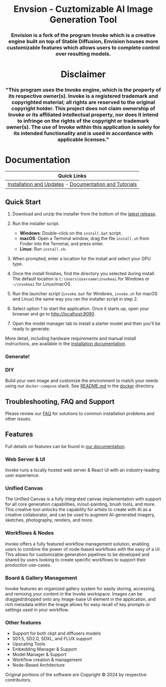 <div align="center">

# Envsion - Cuztomizable AI Image Generation Tool
### Envision is a fork of the program Invoke which is a creative engine built on top of Stable Diffusion, Envision houses more customizable features which allows users to complete control over resulting models.

</div>

<div align="center">

# Disclaimer
### "This program uses the Invoke engine, which is the property of its respective owner(s). Invoke is a registered trademark and copyrighted material; all rights are reserved to the original copyright holder. This project does not claim ownership of Invoke or its affiliated intellectual property, nor does it intend to infringe on the rights of the copyright or trademark owner(s). The use of Invoke within this application is solely for its intended functionality and is used in accordance with applicable licenses."

</div>

# Documentation
| **Quick Links**                                                                                                      | 
|----------------------------------------------------------------------------------------------------------------------------|
|  [Installation and Updates][installation docs] - [Documentation and Tutorials][docs home]  | 

</div>

## Quick Start

1. Download and unzip the installer from the bottom of the [latest release](https://github.com/Adim2P/Envision/releases/download/1.0/Envision.Installer.1.0.zip).
2. Run the installer script.

   - **Windows**: Double-click on the `install.bat` script.
   - **macOS**: Open a Terminal window, drag the file `install.sh` from Finder into the Terminal, and press enter.
   - **Linux**: Run `install.sh`.

3. When prompted, enter a location for the install and select your GPU type.
4. Once the install finishes, find the directory you selected during install. The default location is `C:\Users\Username\invokeai` for Windows or `~/invokeai` for Linux/macOS.
5. Run the launcher script (`invoke.bat` for Windows, `invoke.sh` for macOS and Linux) the same way you ran the installer script in step 2.
6. Select option 1 to start the application. Once it starts up, open your browser and go to <http://localhost:9090>.
7. Open the model manager tab to install a starter model and then you'll be ready to generate.

More detail, including hardware requirements and manual install instructions, are available in the [installation documentation][installation docs].

### Generate!


### DIY

Build your own image and customize the environment to match your needs using our `docker-compose` stack. See [README.md](./docker/README.md) in the [docker](./docker) directory.

## Troubleshooting, FAQ and Support

Please review our [FAQ][faq] for solutions to common installation problems and other issues.

## Features

Full details on features can be found in [our documentation][features docs].

### Web Server & UI

Invoke runs a locally hosted web server & React UI with an industry-leading user experience.

### Unified Canvas

The Unified Canvas is a fully integrated canvas implementation with support for all core generation capabilities, in/out-painting, brush tools, and more. This creative tool unlocks the capability for artists to create with AI as a creative collaborator, and can be used to augment AI-generated imagery, sketches, photography, renders, and more.

### Workflows & Nodes

Invoke offers a fully featured workflow management solution, enabling users to combine the power of node-based workflows with the easy of a UI. This allows for customizable generation pipelines to be developed and shared by users looking to create specific workflows to support their production use-cases.

### Board & Gallery Management

Invoke features an organized gallery system for easily storing, accessing, and remixing your content in the Invoke workspace. Images can be dragged/dropped onto any Image-base UI element in the application, and rich metadata within the Image allows for easy recall of key prompts or settings used in your workflow.

### Other features

- Support for both ckpt and diffusers models
- SD1.5, SD2.0, SDXL, and FLUX support
- Upscaling Tools
- Embedding Manager & Support
- Model Manager & Support
- Workflow creation & management
- Node-Based Architecture

Original portions of the software are Copyright © 2024 by respective contributors.

[features docs]: https://invoke-ai.github.io/InvokeAI/features/database/
[faq]: https://invoke-ai.github.io/InvokeAI/faq/
[docs home]: https://invoke-ai.github.io/InvokeAI
[installation docs]: https://invoke-ai.github.io/InvokeAI/installation/